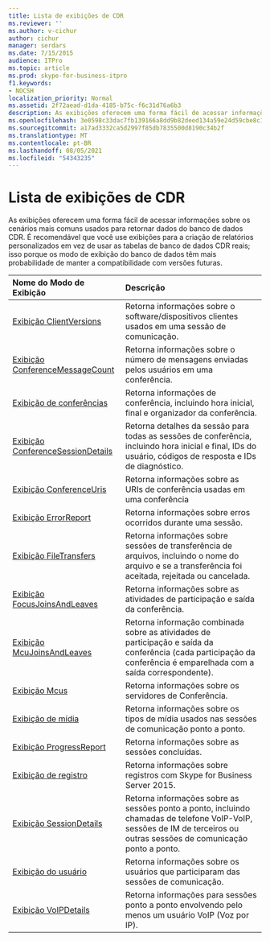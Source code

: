 ```yaml
---
title: Lista de exibições de CDR
ms.reviewer: ''
ms.author: v-cichur
author: cichur
manager: serdars
ms.date: 7/15/2015
audience: ITPro
ms.topic: article
ms.prod: skype-for-business-itpro
f1.keywords:
- NOCSH
localization_priority: Normal
ms.assetid: 2f72aead-d1da-4185-b75c-f6c31d76a6b3
description: As exibições oferecem uma forma fácil de acessar informações sobre os cenários mais comuns usados para retornar dados do banco de dados CDR. É recomendável que você use exibições para a criação de relatórios personalizados em vez de usar as tabelas de banco de dados CDR reais; isso porque os modo de exibição do banco de dados têm mais probabilidade de manter a compatibilidade com versões futuras.
ms.openlocfilehash: 3e0598c33dac7fb139166a8dd9b82deed134a59e24d59cbe8c1884778cb627a8
ms.sourcegitcommit: a17ad3332ca5d2997f85db7835500d8190c34b2f
ms.translationtype: MT
ms.contentlocale: pt-BR
ms.lasthandoff: 08/05/2021
ms.locfileid: "54343235"
---
```

# <a name="list-of-cdr-views"></a>Lista de exibições de CDR
 
As exibições oferecem uma forma fácil de acessar informações sobre os cenários mais comuns usados para retornar dados do banco de dados CDR. É recomendável que você use exibições para a criação de relatórios personalizados em vez de usar as tabelas de banco de dados CDR reais; isso porque os modo de exibição do banco de dados têm mais probabilidade de manter a compatibilidade com versões futuras.
  
|**Nome do Modo de Exibição**|**Descrição**|
|:-----|:-----|
|[Exibição ClientVersions](clientversions-0.md) <br/> |Retorna informações sobre o software/dispositivos clientes usados em uma sessão de comunicação.  <br/> |
|[Exibição ConferenceMessageCount](conferencemessagecount-0.md) <br/> |Retorna informações sobre o número de mensagens enviadas pelos usuários em uma conferência.  <br/> |
|[Exibição de conferências](conferences-0.md) <br/> |Retorna informações de conferência, incluindo hora inicial, final e organizador da conferência.  <br/> |
|[Exibição ConferenceSessionDetails](conferencesessiondetails.md) <br/> |Retorna detalhes da sessão para todas as sessões de conferência, incluindo hora inicial e final, IDs do usuário, códigos de resposta e IDs de diagnóstico.  <br/> |
|[Exibição ConferenceUris](conferenceuris-0.md) <br/> |Retorna informações sobre as URIs de conferência usadas em uma conferência  <br/> |
|[Exibição ErrorReport](errorreport-0.md) <br/> |Retorna informações sobre erros ocorridos durante uma sessão.  <br/> |
|[Exibição FileTransfers](filetransfers.md) <br/> |Retorna informações sobre sessões de transferência de arquivos, incluindo o nome do arquivo e se a transferência foi aceitada, rejeitada ou cancelada.  <br/> |
|[Exibição FocusJoinsAndLeaves](focusjoinsandleaves-0.md) <br/> |Retorna informações sobre as atividades de participação e saída da conferência.  <br/> |
|[Exibição McuJoinsAndLeaves](mcujoinsandleaves-0.md) <br/> |Retorna informação combinada sobre as atividades de participação e saída da conferência (cada participação da conferência é emparelhada com a saída correspondente).  <br/> |
|[Exibição Mcus](mcus-0.md) <br/> |Retorna informações sobre os servidores de Conferência.  <br/> |
|[Exibição de mídia](media-0.md) <br/> |Retorna informações sobre os tipos de mídia usados nas sessões de comunicação ponto a ponto.  <br/> |
|[Exibição ProgressReport](progressreport-0.md) <br/> |Retorna informações sobre as sessões concluídas.  <br/> |
|[Exibição de registro](registration-0.md) <br/> |Retorna informações sobre registros com Skype for Business Server 2015.  <br/> |
|[Exibição SessionDetails](sessiondetails-0.md) <br/> |Retorna informações sobre as sessões ponto a ponto, incluindo chamadas de telefone VoIP-VoIP, sessões de IM de terceiros ou outras sessões de comunicação ponto a ponto.  <br/> |
|[Exibição do usuário](user.md) <br/> |Retorna informações sobre os usuários que participaram das sessões de comunicação.  <br/> |
|[Exibição VoIPDetails](voipdetails.md) <br/> |Retorna informações para sessões ponto a ponto envolvendo pelo menos um usuário VoIP (Voz por IP).  <br/> |
   

